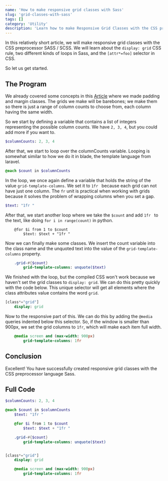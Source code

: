 ```yaml
---
name: 'How to make responsive grid classes with Sass'
slug: 'grid-classes-with-sass'
tags: []
category: 'Utility'
description: 'Learn how to make Responsive Grid Classes with the CSS preprocessor SASS'
---
```


In this relatively short article, we will make responsive grid classes with the CSS preprocessor SASS / SCSS. We will learn about the `display: grid` CSS rule, two different kinds of loops in Sass, and the `[attr*=foo]` selector in CSS.

So let us get started.


## The Program

We already covered some concepts in this [Article](https://maximmaeder.com/padding-and-margin-classes-with-sass/) where we made padding and margin classes. The grids we make will be barebones; we make them so there is just a range of column counts to choose from, each column having the same width.

So we start by defining a variable that contains a list of integers representing the possible column counts. We have `2, 3, 4`, but you could add more if you want to.

```sass
$columnCounts: 2, 3, 4
```

After that, we start to loop over the columnCounts variable. Looping is somewhat similar to how we do it in blade, the template language from laravel.

```sass
@each $count in $columnCounts
```

In the loop, we once again define a variable that holds the string of the value `grid-template-columns`. We set it to `1fr ` because each grid can not have just one column. The `fr` unit is practical when working with grids because it solves the problem of wrapping columns when you set a gap.

```sass
$text: "1fr "
```

After that, we start another loop where we take the `$count` and add `1fr ` to the text, like doing `for i in range(count)` in python.

```
    @for $i from 1 to $count
        $text: $text + "1fr "
```

Now we can finally make some classes. We insert the count variable into the class name and the unquoted text into the value of the `grid-template-columns` property.

```sass
	.grid-#{$count}
        grid-template-columns: unquote($text)
```

We finished with the loop, but the compiled CSS won't work because we haven't set the grid classes to `display: grid`. We can do this pretty quickly with the code below. This unique selector will get all elements where the class attributes value contains the word `grid`.

```sass
[class*="grid"]
    display: grid
```

Now to the responsive part of this. We can do this by adding the `@media` queries indented below this selector. So, if the window is smaller than 900px, we set the grid columns to `1fr`, which will make each item full width.

```sass
    @media screen and (max-width: 900px)
        grid-template-columns: 1fr
```

## Conclusion

Excellent! You have successfully created responsive grid classes with the CSS preprocessor language Sass.

## Full Code
```sass
$columnCounts: 2, 3, 4

@each $count in $columnCounts
    $text: "1fr "

    @for $i from 1 to $count
        $text: $text + "1fr "

    .grid-#{$count}
        grid-template-columns: unquote($text)


[class*="grid"]
    display: grid

    @media screen and (max-width: 900px)
        grid-template-columns: 1fr
```